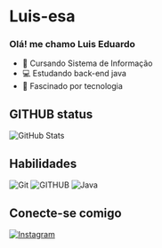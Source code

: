 # **Luis-esa**
### Olá! me chamo Luis Eduardo
* 🏫 Cursando Sistema de Informação
* 💻 Estudando back-end java
* 👾 Fascinado por tecnologia 
## **GITHUB status**
![GitHub Stats](https://github-readme-stats.vercel.app/api?username=Luis-esa&theme=transparent&bg_color=000&border_color=30A3DC&show_icons=true&icon_color=30A3DC&title_color=E94D5F&text_color=FFF)
## **Habilidades**
![Git](https://img.shields.io/badge/GIT-000?style=for-the-badge&logo=git) ![GITHUB](https://img.shields.io/badge/GITHUB-black?style=for-the-badge&logo=github)  ![Java](https://img.shields.io/badge/Java-000?style=for-the-badge&logo=openjdk&logoColor=white)
## **Conecte-se comigo**
[![Instagram](https://img.shields.io/badge/-Instagram-000?style=for-the-badge&logo=instagram)](https://www.instagram.com/dudu_sant06/)
